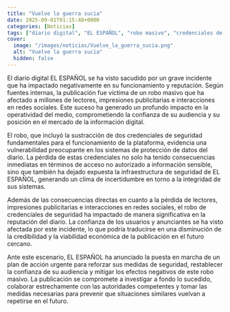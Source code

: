 ```yaml
---
title: "Vuelve la guerra sucia"
date: 2025-09-01T01:15:48+0000
categories: [Noticias]
tags: ["diario digital", "EL ESPAÑOL", "robo masivo", "credenciales de seguridad", "protección de datos", "reputación", "medidas de seguridad."]
cover:
  image: "/images/noticias/Vuelve_la_guerra_sucia.png"
  alt: "Vuelve la guerra sucia"
  hidden: false
---
```


El diario digital EL ESPAÑOL se ha visto sacudido por un grave incidente que ha impactado negativamente en su funcionamiento y reputación. Según fuentes internas, la publicación fue víctima de un robo masivo que ha afectado a millones de lectores, impresiones publicitarias e interacciones en redes sociales. Este suceso ha generado un profundo impacto en la operatividad del medio, comprometiendo la confianza de su audiencia y su posición en el mercado de la información digital.

El robo, que incluyó la sustracción de dos credenciales de seguridad fundamentales para el funcionamiento de la plataforma, evidencia una vulnerabilidad preocupante en los sistemas de protección de datos del diario. La pérdida de estas credenciales no solo ha tenido consecuencias inmediatas en términos de acceso no autorizado a información sensible, sino que también ha dejado expuesta la infraestructura de seguridad de EL ESPAÑOL, generando un clima de incertidumbre en torno a la integridad de sus sistemas.

Además de las consecuencias directas en cuanto a la pérdida de lectores, impresiones publicitarias e interacciones en redes sociales, el robo de credenciales de seguridad ha impactado de manera significativa en la reputación del diario. La confianza de los usuarios y anunciantes se ha visto afectada por este incidente, lo que podría traducirse en una disminución de la credibilidad y la viabilidad económica de la publicación en el futuro cercano.

Ante este escenario, EL ESPAÑOL ha anunciado la puesta en marcha de un plan de acción urgente para reforzar sus medidas de seguridad, restablecer la confianza de su audiencia y mitigar los efectos negativos de este robo masivo. La publicación se compromete a investigar a fondo lo sucedido, colaborar estrechamente con las autoridades competentes y tomar las medidas necesarias para prevenir que situaciones similares vuelvan a repetirse en el futuro.

